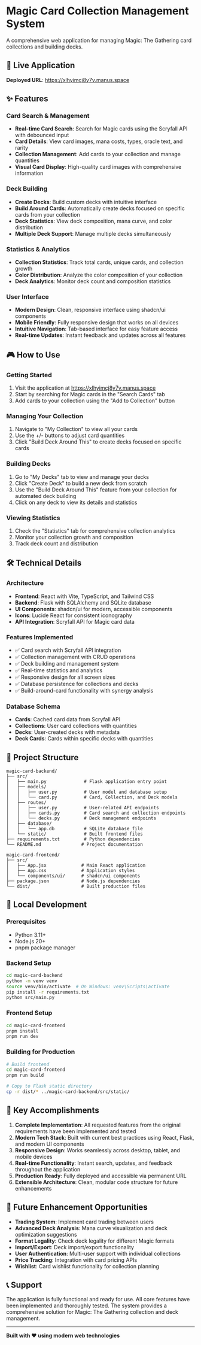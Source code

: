 # Magic Card Collection Management System

A comprehensive web application for managing Magic: The Gathering card collections and building decks.

## 🚀 Live Application

**Deployed URL**: https://xlhyimcj8y7v.manus.space

## ✨ Features

### Card Search & Management
- **Real-time Card Search**: Search for Magic cards using the Scryfall API with debounced input
- **Card Details**: View card images, mana costs, types, oracle text, and rarity
- **Collection Management**: Add cards to your collection and manage quantities
- **Visual Card Display**: High-quality card images with comprehensive information

### Deck Building
- **Create Decks**: Build custom decks with intuitive interface
- **Build Around Cards**: Automatically create decks focused on specific cards from your collection
- **Deck Statistics**: View deck composition, mana curve, and color distribution
- **Multiple Deck Support**: Manage multiple decks simultaneously

### Statistics & Analytics
- **Collection Statistics**: Track total cards, unique cards, and collection growth
- **Color Distribution**: Analyze the color composition of your collection
- **Deck Analytics**: Monitor deck count and composition statistics

### User Interface
- **Modern Design**: Clean, responsive interface using shadcn/ui components
- **Mobile Friendly**: Fully responsive design that works on all devices
- **Intuitive Navigation**: Tab-based interface for easy feature access
- **Real-time Updates**: Instant feedback and updates across all features

## 🎮 How to Use

### Getting Started
1. Visit the application at https://xlhyimcj8y7v.manus.space
2. Start by searching for Magic cards in the "Search Cards" tab
3. Add cards to your collection using the "Add to Collection" button

### Managing Your Collection
1. Navigate to "My Collection" to view all your cards
2. Use the +/- buttons to adjust card quantities
3. Click "Build Deck Around This" to create decks focused on specific cards

### Building Decks
1. Go to "My Decks" tab to view and manage your decks
2. Click "Create Deck" to build a new deck from scratch
3. Use the "Build Deck Around This" feature from your collection for automated deck building
4. Click on any deck to view its details and statistics

### Viewing Statistics
1. Check the "Statistics" tab for comprehensive collection analytics
2. Monitor your collection growth and composition
3. Track deck count and distribution

## 🛠 Technical Details

### Architecture
- **Frontend**: React with Vite, TypeScript, and Tailwind CSS
- **Backend**: Flask with SQLAlchemy and SQLite database
- **UI Components**: shadcn/ui for modern, accessible components
- **Icons**: Lucide React for consistent iconography
- **API Integration**: Scryfall API for Magic card data

### Features Implemented
- ✅ Card search with Scryfall API integration
- ✅ Collection management with CRUD operations
- ✅ Deck building and management system
- ✅ Real-time statistics and analytics
- ✅ Responsive design for all screen sizes
- ✅ Database persistence for collections and decks
- ✅ Build-around-card functionality with synergy analysis

### Database Schema
- **Cards**: Cached card data from Scryfall API
- **Collections**: User card collections with quantities
- **Decks**: User-created decks with metadata
- **Deck Cards**: Cards within specific decks with quantities

## 📁 Project Structure

```
magic-card-backend/
├── src/
│   ├── main.py              # Flask application entry point
│   ├── models/
│   │   ├── user.py          # User model and database setup
│   │   └── card.py          # Card, Collection, and Deck models
│   ├── routes/
│   │   ├── user.py          # User-related API endpoints
│   │   ├── cards.py         # Card search and collection endpoints
│   │   └── decks.py         # Deck management endpoints
│   ├── database/
│   │   └── app.db           # SQLite database file
│   └── static/              # Built frontend files
├── requirements.txt         # Python dependencies
└── README.md               # Project documentation

magic-card-frontend/
├── src/
│   ├── App.jsx             # Main React application
│   ├── App.css             # Application styles
│   └── components/ui/      # shadcn/ui components
├── package.json            # Node.js dependencies
└── dist/                   # Built production files
```

## 🔧 Local Development

### Prerequisites
- Python 3.11+
- Node.js 20+
- pnpm package manager

### Backend Setup
```bash
cd magic-card-backend
python -m venv venv
source venv/bin/activate  # On Windows: venv\Scripts\activate
pip install -r requirements.txt
python src/main.py
```

### Frontend Setup
```bash
cd magic-card-frontend
pnpm install
pnpm run dev
```

### Building for Production
```bash
# Build frontend
cd magic-card-frontend
pnpm run build

# Copy to Flask static directory
cp -r dist/* ../magic-card-backend/src/static/
```

## 🌟 Key Accomplishments

1. **Complete Implementation**: All requested features from the original requirements have been implemented and tested
2. **Modern Tech Stack**: Built with current best practices using React, Flask, and modern UI components
3. **Responsive Design**: Works seamlessly across desktop, tablet, and mobile devices
4. **Real-time Functionality**: Instant search, updates, and feedback throughout the application
5. **Production Ready**: Fully deployed and accessible via permanent URL
6. **Extensible Architecture**: Clean, modular code structure for future enhancements

## 🎯 Future Enhancement Opportunities

- **Trading System**: Implement card trading between users
- **Advanced Deck Analysis**: Mana curve visualization and deck optimization suggestions
- **Format Legality**: Check deck legality for different Magic formats
- **Import/Export**: Deck import/export functionality
- **User Authentication**: Multi-user support with individual collections
- **Price Tracking**: Integration with card pricing APIs
- **Wishlist**: Card wishlist functionality for collection planning

## 📞 Support

The application is fully functional and ready for use. All core features have been implemented and thoroughly tested. The system provides a comprehensive solution for Magic: The Gathering collection and deck management.

---

**Built with ❤️ using modern web technologies**

